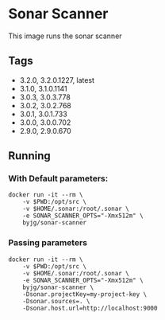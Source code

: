 # Sonar Scanner

This image runs the sonar scanner

## Tags

- 3.2.0, 3.2.0.1227, latest
- 3.1.0, 3.1.0.1141
- 3.0.3, 3.0.3.778
- 3.0.2, 3.0.2.768
- 3.0.1, 3.0.1.733
- 3.0.0, 3.0.0.702
- 2.9.0, 2.9.0.670

## Running


### With Default parameters:

```
docker run -it --rm \
    -v $PWD:/opt/src \
    -v $HOME/.sonar:/root/.sonar \
    -e SONAR_SCANNER_OPTS="-Xmx512m" \
    byjg/sonar-scanner    
```

### Passing parameters

```
docker run -it --rm \
    -v $PWD:/opt/src \
    -v $HOME/.sonar:/root/.sonar \
    -e SONAR_SCANNER_OPTS="-Xmx512m" \
    byjg/sonar-scanner \
    -Dsonar.projectKey=my-project-key \
    -Dsonar.sources=. \
    -Dsonar.host.url=http://localhost:9000
```

